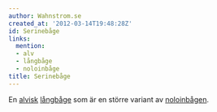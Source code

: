 ```yaml
---
author: Wahnstrom.se
created_at: '2012-03-14T19:48:28Z'
id: Serinebåge
links:
  mention:
  - alv
  - långbåge
  - noloinbåge
title: Serinebåge
---
```


En [alvisk][] [långbåge] som är en större variant av [noloinbågen].

  [alvisk]: alv
  [långbåge]: långbåge
  [noloinbågen]: noloinbåge